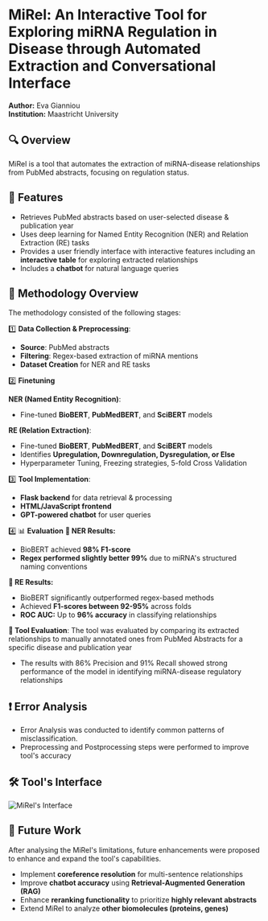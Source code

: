 # MiRel: An Interactive Tool for Exploring miRNA Regulation in Disease through Automated Extraction and Conversational Interface
**Author:** Eva Gianniou  
**Institution:** Maastricht University  

## 🔍 Overview
MiRel is a tool that automates the extraction of miRNA-disease relationships from PubMed abstracts, focusing on regulation status.

## 🚀 Features
- Retrieves PubMed abstracts based on user-selected disease & publication year
- Uses deep learning for Named Entity Recognition (NER) and Relation Extraction (RE) tasks
- Provides a user friendly interface with interactive features including an **interactive table** for exploring extracted relationships
- Includes a **chatbot** for natural language queries

## 🔬 **Methodology Overview**
The methodology consisted of the following stages:

1️⃣ **Data Collection & Preprocessing**:  
- **Source**: PubMed abstracts  
- **Filtering**: Regex-based extraction of miRNA mentions  
- **Dataset Creation** for NER and RE tasks

2️⃣ **Finetuning** 

**NER (Named Entity Recognition)**:  
- Fine-tuned **BioBERT**, **PubMedBERT**, and **SciBERT** models  

**RE (Relation Extraction)**: 
- Fine-tuned **BioBERT**, **PubMedBERT**, and **SciBERT** models   
- Identifies **Upregulation, Downregulation, Dysregulation, or Else**  
- Hyperparameter Tuning, Freezing strategies, 5-fold Cross Validation

3️⃣ **Tool Implementation**:  
- **Flask backend** for data retrieval & processing  
- **HTML/JavaScript frontend**  
- **GPT-powered chatbot** for user queries  

4️⃣ 📊 **Evaluation**
**🔹 NER Results:**  
- BioBERT achieved **98% F1-score** 
- **Regex performed slightly better 99%** due to miRNA's structured naming conventions  

**🔹 RE Results:**  
- BioBERT significantly outperformed regex-based methods  
- Achieved **F1-scores between 92-95%** across folds  
- **ROC AUC:** Up to **96% accuracy** in classifying relationships  

**🔹 Tool Evaluation**: The tool was evaluated by comparing its extracted relationships to manually annotated ones from PubMed Abstracts for a specific disease and publication year
- The results with 86% Precision and 91% Recall showed strong performance of the model in identifying miRNA-disease regulatory relationships

## ❗ **Error Analysis**
- Error Analysis was conducted to identify common patterns of misclassification. 
- Preprocessing and Postprocessing steps were performed to improve tool's accuracy 


## 🛠 **Tool's Interface**
![MiRel's Interface]("C://Users//30698//Documents//GitHub//MiRel//assets//MiRel.png")


## 🔮 **Future Work**
After analysing the MiRel's limitations, future enhancements were proposed to enhance and expand the tool's capabilities. 
- Implement **coreference resolution** for multi-sentence relationships  
- Improve **chatbot accuracy** using **Retrieval-Augmented Generation (RAG)**  
- Enhance **reranking functionality** to prioritize **highly relevant abstracts**  
- Extend MiRel to analyze **other biomolecules (proteins, genes)**  